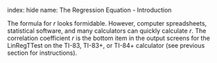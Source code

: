 index: hide
name: The Regression Equation - Introduction

The formula for  *r* looks formidable. However, computer spreadsheets, statistical software, and many calculators can quickly calculate  *r*. The correlation coefficient  *r* is the bottom item in the output screens for the LinRegTTest on the TI-83, TI-83+, or TI-84+ calculator (see previous section for instructions).
